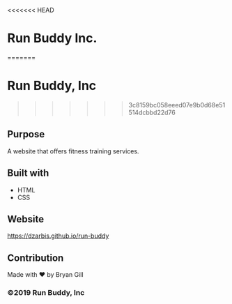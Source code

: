 <<<<<<< HEAD
# Run Buddy Inc.
=======
# Run Buddy, Inc
>>>>>>> 3c8159bc058eeed07e9b0d68e51514dcbbd22d76

## Purpose
A website that offers fitness training services.

## Built with
* HTML
* CSS

## Website
https://dzarbis.github.io/run-buddy

## Contribution
Made with ❤ by Bryan Gill

### ©2019 Run Buddy, Inc
